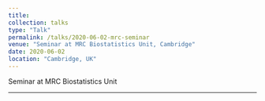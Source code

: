 ```yaml
---
title:
collection: talks
type: "Talk"
permalink: /talks/2020-06-02-mrc-seminar
venue: "Seminar at MRC Biostatistics Unit, Cambridge"
date: 2020-06-02
location: "Cambridge, UK"
---
```


Seminar at MRC Biostatistics Unit

---
